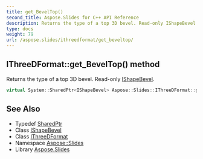 ```yaml
---
title: get_BevelTop()
second_title: Aspose.Slides for C++ API Reference
description: Returns the type of a top 3D bevel. Read-only IShapeBevel.
type: docs
weight: 79
url: /aspose.slides/ithreedformat/get_beveltop/
---
```

## IThreeDFormat::get_BevelTop() method


Returns the type of a top 3D bevel. Read-only [IShapeBevel](../../ishapebevel/).

```cpp
virtual System::SharedPtr<IShapeBevel> Aspose::Slides::IThreeDFormat::get_BevelTop()=0
```

## See Also

* Typedef [SharedPtr](../../../system/sharedptr/)
* Class [IShapeBevel](../../ishapebevel/)
* Class [IThreeDFormat](../)
* Namespace [Aspose::Slides](../../)
* Library [Aspose.Slides](../../../)